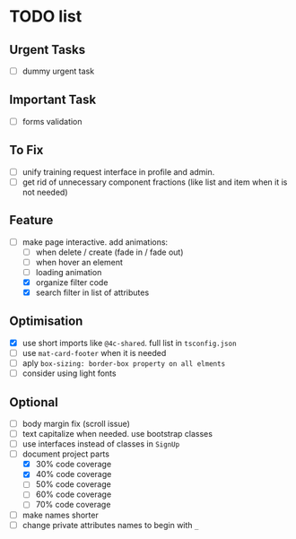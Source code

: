 # TODO list

## Urgent Tasks
- [ ] dummy urgent task

## Important Task
- [ ] forms validation

## To Fix
- [ ] unify training request interface in profile and admin.
- [ ] get rid of unnecessary component fractions (like list and item when it is not needed)

## Feature
- [ ] make page interactive. add animations:
  - [ ] when delete / create (fade in / fade out)
  - [ ] when hover an element
  - [ ] loading animation
  - [x] organize filter code
  - [x] search filter in list of attributes

## Optimisation
- [x] use short imports like `@4c-shared`. full list in `tsconfig.json`
- [ ] use `mat-card-footer` when it is needed
- [ ] aply `box-sizing: border-box property on all elments`
- [ ] consider using light fonts

## Optional
- [ ] body margin fix (scroll issue)
- [ ] text capitalize when needed. use bootstrap classes
- [ ] use interfaces instead of classes in `SignUp`
- [ ] document project parts
  - [x] 30% code coverage
  - [x] 40% code coverage
  - [ ] 50% code coverage
  - [ ] 60% code coverage
  - [ ] 70% code coverage
- [ ] make names shorter
- [ ] change private attributes names to begin with `_`